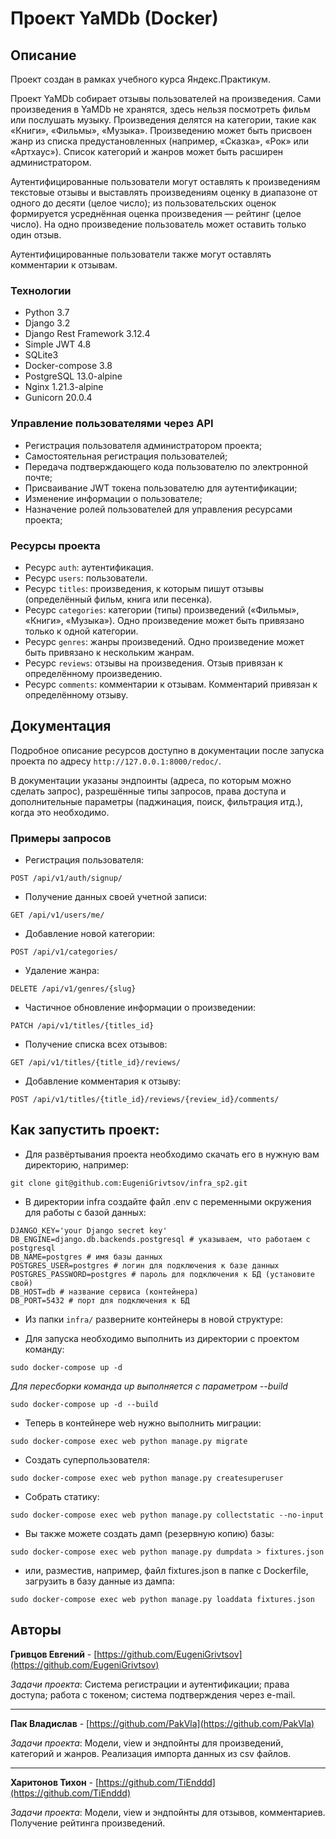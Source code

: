 # Проект YaMDb (Docker)

## Описание

Проект создан в рамках учебного курса Яндекс.Практикум.

Проект YaMDb собирает отзывы пользователей на произведения. Сами произведения
в YaMDb не хранятся, здесь нельзя посмотреть фильм или послушать музыку.
Произведения делятся на категории, такие как «Книги», «Фильмы», «Музыка».
Произведению может быть присвоен жанр из списка предустановленных
(например, «Сказка», «Рок» или «Артхаус»).
Список категорий и жанров может быть расширен администратором.

Аутентифицированные пользователи могут оставлять к произведениям текстовые
отзывы и выставлять произведениям оценку в диапазоне от одного до десяти
(целое число); из пользовательских оценок формируется усреднённая оценка
произведения — рейтинг (целое число). На одно произведение пользователь
может оставить только один отзыв.

Аутентифицированные пользователи также могут оставлять комментарии к отзывам.

### Технологии

- Python 3.7
- Django 3.2
- Django Rest Framework 3.12.4
- Simple JWT 4.8
- SQLite3
- Docker-compose 3.8
- PostgreSQL 13.0-alpine 
- Nginx 1.21.3-alpine 
- Gunicorn 20.0.4

### Управление пользователями через API

- Регистрация пользователя администратором проекта;
- Самостоятельная регистрация пользователей;
- Передача подтверждающего кода пользователю по электронной почте;
- Присваивание JWT токена пользователю для аутентификации;
- Изменение информации о пользователе;
- Назначение ролей пользователей для управления ресурсами проекта;

### Ресурсы проекта

- Ресурс `auth`: аутентификация.
- Ресурс `users`: пользователи.
- Ресурс `titles`: произведения, к которым пишут отзывы (определённый фильм, книга или песенка).
- Ресурс `categories`: категории (типы) произведений («Фильмы», «Книги», «Музыка»). Одно произведение может быть привязано только к одной категории.
- Ресурс `genres`: жанры произведений. Одно произведение может быть привязано к нескольким жанрам.
- Ресурс `reviews`: отзывы на произведения. Отзыв привязан к определённому произведению.
- Ресурс `comments`: комментарии к отзывам. Комментарий привязан к определённому отзыву.

## Документация
Подробное описание ресурсов доступно в документации после запуска проекта по адресу `http://127.0.0.1:8000/redoc/`.

В документации указаны эндпоинты (адреса, по которым можно сделать запрос), разрешённые типы запросов, права доступа и дополнительные параметры (паджинация, поиск, фильтрация итд.), когда это необходимо.

### Примеры запросов

- Регистрация пользователя:
```
POST /api/v1/auth/signup/
```
- Получение данных своей учетной записи:
```
GET /api/v1/users/me/
```
- Добавление новой категории:
```
POST /api/v1/categories/
```
- Удаление жанра:
```
DELETE /api/v1/genres/{slug}
```
- Частичное обновление информации о произведении:
```
PATCH /api/v1/titles/{titles_id}
```
- Получение списка всех отзывов:
```
GET /api/v1/titles/{title_id}/reviews/
```
- Добавление комментария к отзыву:
```
POST /api/v1/titles/{title_id}/reviews/{review_id}/comments/
```

## Как запустить проект:
- Для развёртывания проекта необходимо скачать его в нужную вам директорию, например:

``` git clone git@github.com:EugeniGrivtsov/infra_sp2.git ```

- В директории infra создайте файл .env с переменными окружения для работы с базой данных:

```
DJANGO_KEY='your Django secret key'
DB_ENGINE=django.db.backends.postgresql # указываем, что работаем с postgresql
DB_NAME=postgres # имя базы данных
POSTGRES_USER=postgres # логин для подключения к базе данных
POSTGRES_PASSWORD=postgres # пароль для подключения к БД (установите свой)
DB_HOST=db # название сервиса (контейнера)
DB_PORT=5432 # порт для подключения к БД
```


- Из папки ``` infra/ ``` разверните контейнеры в новой структуре:

- Для запуска необходимо выполнить из директории с проектом команду:

``` sudo docker-compose up -d ```

_Для пересборки команда up выполняется с параметром --build_

``` sudo docker-compose up -d --build ```

- Теперь в контейнере web нужно выполнить миграции:

``` sudo docker-compose exec web python manage.py migrate ```

- Создать суперпользователя:

``` sudo docker-compose exec web python manage.py createsuperuser ```

- Собрать статику:

``` sudo docker-compose exec web python manage.py collectstatic --no-input ```

- Вы также можете создать дамп (резервную копию) базы:

``` sudo docker-compose exec web python manage.py dumpdata > fixtures.json ```

- или, разместив, например, файл fixtures.json в папке с Dockerfile, загрузить в базу данные из дампа:

``` sudo docker-compose exec web python manage.py loaddata fixtures.json ```


## Авторы
**Гривцов Евгений** - [https://github.com/EugeniGrivtsov](https://github.com/EugeniGrivtsov)

*Задачи проекта*: Система регистрации и аутентификации; права доступа; работа с токеном; система подтверждения через e-mail.

----
**Пак Владислав** - [https://github.com/PakVla](https://github.com/PakVla)

*Задачи проекта*: Модели, view и эндпойнты для произведений, категорий и жанров. Реализация импорта данных из csv файлов.


----
**Харитонов Тихон** - [https://github.com/TiEnddd](https://github.com/TiEnddd)

*Задачи проекта*: Модели, view и эндпойнты для отзывов, комментариев. Получение рейтинга произведений.

